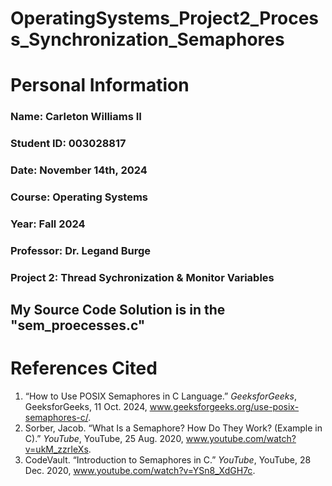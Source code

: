 # OperatingSystems_Project2_Process_Synchronization_Semaphores
# Personal Information
### Name: Carleton Williams II
### Student ID: 003028817
### Date: November 14th, 2024
### Course: Operating Systems
### Year: Fall 2024 
### Professor: Dr. Legand Burge 
### Project 2: Thread Sychronization & Monitor Variables
## My Source Code Solution is in the **"sem_proecesses.c"**
# References Cited
1. “How to Use POSIX Semaphores in C Language.” _GeeksforGeeks_, GeeksforGeeks, 11 Oct. 2024, 
  www.geeksforgeeks.org/use-posix-semaphores-c/.
2. Sorber, Jacob. “What Is a Semaphore? How Do They Work? (Example in C).” _YouTube_, YouTube, 25 Aug. 2020, 
  www.youtube.com/watch?v=ukM_zzrIeXs.
3. CodeVault. “Introduction to Semaphores in C.” _YouTube_, YouTube, 28 Dec. 2020,
   www.youtube.com/watch?v=YSn8_XdGH7c. 
